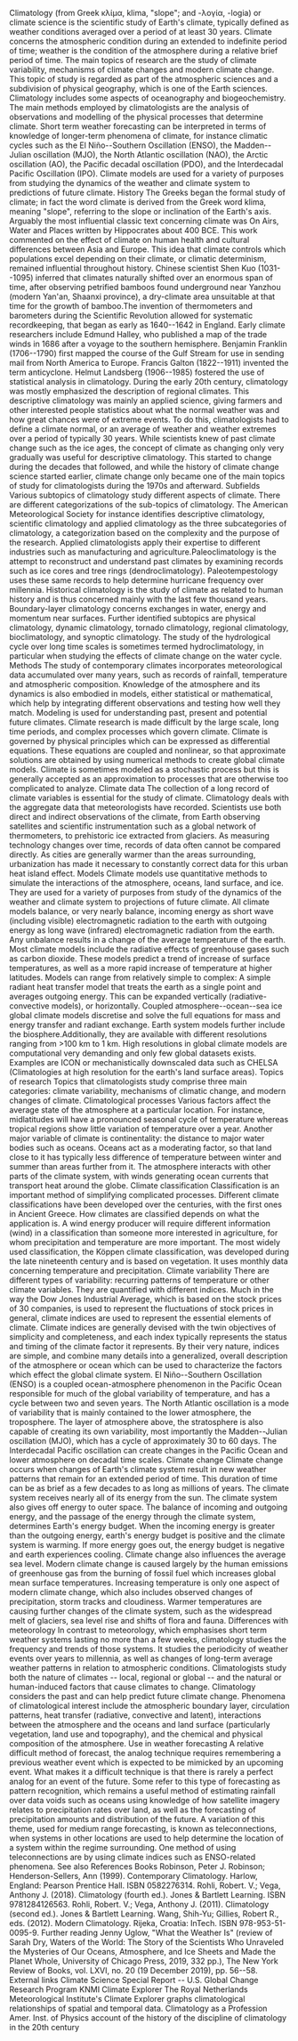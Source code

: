 Climatology (from Greek κλίμα, klima, \"slope\"; and -λογία, -logia) or
climate science is the scientific study of Earth\'s climate, typically
defined as weather conditions averaged over a period of at least 30
years. Climate concerns the atmospheric condition during an extended to
indefinite period of time; weather is the condition of the atmosphere
during a relative brief period of time. The main topics of research are
the study of climate variability, mechanisms of climate changes and
modern climate change. This topic of study is regarded as part of the
atmospheric sciences and a subdivision of physical geography, which is
one of the Earth sciences. Climatology includes some aspects of
oceanography and biogeochemistry. The main methods employed by
climatologists are the analysis of observations and modelling of the
physical processes that determine climate. Short term weather
forecasting can be interpreted in terms of knowledge of longer-term
phenomena of climate, for instance climatic cycles such as the El
Niño--Southern Oscillation (ENSO), the Madden--Julian oscillation (MJO),
the North Atlantic oscillation (NAO), the Arctic oscillation (AO), the
Pacific decadal oscillation (PDO), and the Interdecadal Pacific
Oscillation (IPO). Climate models are used for a variety of purposes
from studying the dynamics of the weather and climate system to
predictions of future climate. History The Greeks began the formal study
of climate; in fact the word climate is derived from the Greek word
klima, meaning \"slope\", referring to the slope or inclination of the
Earth\'s axis. Arguably the most influential classic text concerning
climate was On Airs, Water and Places written by Hippocrates about 400
BCE. This work commented on the effect of climate on human health and
cultural differences between Asia and Europe. This idea that climate
controls which populations excel depending on their climate, or climatic
determinism, remained influential throughout history. Chinese scientist
Shen Kuo (1031--1095) inferred that climates naturally shifted over an
enormous span of time, after observing petrified bamboos found
underground near Yanzhou (modern Yan\'an, Shaanxi province), a
dry-climate area unsuitable at that time for the growth of bamboo.The
invention of thermometers and barometers during the Scientific
Revolution allowed for systematic recordkeeping, that began as early as
1640--1642 in England. Early climate researchers include Edmund Halley,
who published a map of the trade winds in 1686 after a voyage to the
southern hemisphere. Benjamin Franklin (1706--1790) first mapped the
course of the Gulf Stream for use in sending mail from North America to
Europe. Francis Galton (1822--1911) invented the term anticyclone.
Helmut Landsberg (1906--1985) fostered the use of statistical analysis
in climatology. During the early 20th century, climatology was mostly
emphasized the description of regional climates. This descriptive
climatology was mainly an applied science, giving farmers and other
interested people statistics about what the normal weather was and how
great chances were of extreme events. To do this, climatologists had to
define a climate normal, or an average of weather and weather extremes
over a period of typically 30 years. While scientists knew of past
climate change such as the ice ages, the concept of climate as changing
only very gradually was useful for descriptive climatology. This started
to change during the decades that followed, and while the history of
climate change science started earlier, climate change only became one
of the main topics of study for climatologists during the 1970s and
afterward. Subfields Various subtopics of climatology study different
aspects of climate. There are different categorizations of the
sub-topics of climatology. The American Meteorological Society for
instance identifies descriptive climatology, scientific climatology and
applied climatology as the three subcategories of climatology, a
categorization based on the complexity and the purpose of the research.
Applied climatologists apply their expertise to different industries
such as manufacturing and agriculture.Paleoclimatology is the attempt to
reconstruct and understand past climates by examining records such as
ice cores and tree rings (dendroclimatology). Paleotempestology uses
these same records to help determine hurricane frequency over millennia.
Historical climatology is the study of climate as related to human
history and is thus concerned mainly with the last few thousand years.
Boundary-layer climatology concerns exchanges in water, energy and
momentum near surfaces. Further identified subtopics are physical
climatology, dynamic climatology, tornado climatology, regional
climatology, bioclimatology, and synoptic climatology. The study of the
hydrological cycle over long time scales is sometimes termed
hydroclimatology, in particular when studying the effects of climate
change on the water cycle. Methods The study of contemporary climates
incorporates meteorological data accumulated over many years, such as
records of rainfall, temperature and atmospheric composition. Knowledge
of the atmosphere and its dynamics is also embodied in models, either
statistical or mathematical, which help by integrating different
observations and testing how well they match. Modeling is used for
understanding past, present and potential future climates. Climate
research is made difficult by the large scale, long time periods, and
complex processes which govern climate. Climate is governed by physical
principles which can be expressed as differential equations. These
equations are coupled and nonlinear, so that approximate solutions are
obtained by using numerical methods to create global climate models.
Climate is sometimes modeled as a stochastic process but this is
generally accepted as an approximation to processes that are otherwise
too complicated to analyze. Climate data The collection of a long record
of climate variables is essential for the study of climate. Climatology
deals with the aggregate data that meteorologists have recorded.
Scientists use both direct and indirect observations of the climate,
from Earth observing satellites and scientific instrumentation such as a
global network of thermometers, to prehistoric ice extracted from
glaciers. As measuring technology changes over time, records of data
often cannot be compared directly. As cities are generally warmer than
the areas surrounding, urbanization has made it necessary to constantly
correct data for this urban heat island effect. Models Climate models
use quantitative methods to simulate the interactions of the atmosphere,
oceans, land surface, and ice. They are used for a variety of purposes
from study of the dynamics of the weather and climate system to
projections of future climate. All climate models balance, or very
nearly balance, incoming energy as short wave (including visible)
electromagnetic radiation to the earth with outgoing energy as long wave
(infrared) electromagnetic radiation from the earth. Any unbalance
results in a change of the average temperature of the earth. Most
climate models include the radiative effects of greenhouse gases such as
carbon dioxide. These models predict a trend of increase of surface
temperatures, as well as a more rapid increase of temperature at higher
latitudes. Models can range from relatively simple to complex: A simple
radiant heat transfer model that treats the earth as a single point and
averages outgoing energy. This can be expanded vertically
(radiative-convective models), or horizontally. Coupled
atmosphere--ocean--sea ice global climate models discretise and solve
the full equations for mass and energy transfer and radiant exchange.
Earth system models further include the biosphere.Additionally, they are
available with different resolutions ranging from \>100 km to 1 km. High
resolutions in global climate models are computational very demanding
and only few global datasets exists. Examples are ICON or
mechanistically downscaled data such as CHELSA (Climatologies at high
resolution for the earth\'s land surface areas). Topics of research
Topics that climatologists study comprise three main categories: climate
variability, mechanisms of climatic change, and modern changes of
climate. Climatological processes Various factors affect the average
state of the atmosphere at a particular location. For instance,
midlatitudes will have a pronounced seasonal cycle of temperature
whereas tropical regions show little variation of temperature over a
year. Another major variable of climate is continentality: the distance
to major water bodies such as oceans. Oceans act as a moderating factor,
so that land close to it has typically less difference of temperature
between winter and summer than areas further from it. The atmosphere
interacts with other parts of the climate system, with winds generating
ocean currents that transport heat around the globe. Climate
classification Classification is an important method of simplifying
complicated processes. Different climate classifications have been
developed over the centuries, with the first ones in Ancient Greece. How
climates are classified depends on what the application is. A wind
energy producer will require different information (wind) in a
classification than someone more interested in agriculture, for whom
precipitation and temperature are more important. The most widely used
classification, the Köppen climate classification, was developed during
the late nineteenth century and is based on vegetation. It uses monthly
data concerning temperature and precipitation. Climate variability There
are different types of variability: recurring patterns of temperature or
other climate variables. They are quantified with different indices.
Much in the way the Dow Jones Industrial Average, which is based on the
stock prices of 30 companies, is used to represent the fluctuations of
stock prices in general, climate indices are used to represent the
essential elements of climate. Climate indices are generally devised
with the twin objectives of simplicity and completeness, and each index
typically represents the status and timing of the climate factor it
represents. By their very nature, indices are simple, and combine many
details into a generalized, overall description of the atmosphere or
ocean which can be used to characterize the factors which effect the
global climate system. El Niño--Southern Oscillation (ENSO) is a coupled
ocean-atmosphere phenomenon in the Pacific Ocean responsible for much of
the global variability of temperature, and has a cycle between two and
seven years. The North Atlantic oscillation is a mode of variability
that is mainly contained to the lower atmosphere, the troposphere. The
layer of atmosphere above, the stratosphere is also capable of creating
its own variability, most importantly the Madden--Julian oscillation
(MJO), which has a cycle of approximately 30 to 60 days. The
Interdecadal Pacific oscillation can create changes in the Pacific Ocean
and lower atmosphere on decadal time scales. Climate change Climate
change occurs when changes of Earth\'s climate system result in new
weather patterns that remain for an extended period of time. This
duration of time can be as brief as a few decades to as long as millions
of years. The climate system receives nearly all of its energy from the
sun. The climate system also gives off energy to outer space. The
balance of incoming and outgoing energy, and the passage of the energy
through the climate system, determines Earth\'s energy budget. When the
incoming energy is greater than the outgoing energy, earth\'s energy
budget is positive and the climate system is warming. If more energy
goes out, the energy budget is negative and earth experiences cooling.
Climate change also influences the average sea level. Modern climate
change is caused largely by the human emissions of greenhouse gas from
the burning of fossil fuel which increases global mean surface
temperatures. Increasing temperature is only one aspect of modern
climate change, which also includes observed changes of precipitation,
storm tracks and cloudiness. Warmer temperatures are causing further
changes of the climate system, such as the widespread melt of glaciers,
sea level rise and shifts of flora and fauna. Differences with
meteorology In contrast to meteorology, which emphasises short term
weather systems lasting no more than a few weeks, climatology studies
the frequency and trends of those systems. It studies the periodicity of
weather events over years to millennia, as well as changes of long-term
average weather patterns in relation to atmospheric conditions.
Climatologists study both the nature of climates -- local, regional or
global -- and the natural or human-induced factors that cause climates
to change. Climatology considers the past and can help predict future
climate change. Phenomena of climatological interest include the
atmospheric boundary layer, circulation patterns, heat transfer
(radiative, convective and latent), interactions between the atmosphere
and the oceans and land surface (particularly vegetation, land use and
topography), and the chemical and physical composition of the
atmosphere. Use in weather forecasting A relative difficult method of
forecast, the analog technique requires remembering a previous weather
event which is expected to be mimicked by an upcoming event. What makes
it a difficult technique is that there is rarely a perfect analog for an
event of the future. Some refer to this type of forecasting as pattern
recognition, which remains a useful method of estimating rainfall over
data voids such as oceans using knowledge of how satellite imagery
relates to precipitation rates over land, as well as the forecasting of
precipitation amounts and distribution of the future. A variation of
this theme, used for medium range forecasting, is known as
teleconnections, when systems in other locations are used to help
determine the location of a system within the regime surrounding. One
method of using teleconnections are by using climate indices such as
ENSO-related phenomena. See also References Books Robinson, Peter J.
Robinson; Henderson-Sellers, Ann (1999). Contemporary Climatology.
Harlow, England: Pearson Prentice Hall. ISBN 0582276314. Rohli, Robert.
V.; Vega, Anthony J. (2018). Climatology (fourth ed.). Jones & Bartlett
Learning. ISBN 9781284126563. Rohli, Robert. V.; Vega, Anthony J.
(2011). Climatology (second ed.). Jones & Bartlett Learning. Wang,
Shih-Yu; Gillies, Robert R., eds. (2012). Modern Climatology. Rijeka,
Croatia: InTech. ISBN 978-953-51-0095-9. Further reading Jenny Uglow,
\"What the Weather Is\" (review of Sarah Dry, Waters of the World: The
Story of the Scientists Who Unraveled the Mysteries of Our Oceans,
Atmosphere, and Ice Sheets and Made the Planet Whole, University of
Chicago Press, 2019, 332 pp.), The New York Review of Books, vol. LXVI,
no. 20 (19 December 2019), pp. 56--58. External links Climate Science
Special Report -- U.S. Global Change Research Program KNMI Climate
Explorer The Royal Netherlands Meteorological Institute\'s Climate
Explorer graphs climatological relationships of spatial and temporal
data. Climatology as a Profession Amer. Inst. of Physics account of the
history of the discipline of climatology in the 20th century
